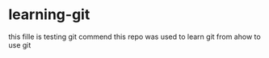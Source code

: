 # learning-git
this fille is testing  git commend 
this repo was used to learn git from ahow to use git
